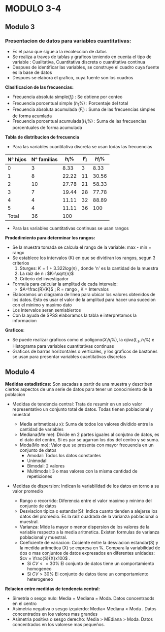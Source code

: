 # MODULO 3-4

## Modulo 3

### **Presentacion de datos para variables cuantitativas:**

- Es el paso que sigue a la recoleccion de datos
- Se realiza a traves de tablas y graficos teniendo en cuenta el tipo de variable : Cualitativa, Cuantitativa discreta o cuantitativa continua
- Despues de identificar las variables, se construye el cuadro cuya fuente es la base de datos
- Despues se elabora el grafico, cuya fuente son los cuadros

**Clasificacion de las frecuencias:** 
- Frecuencia absoluta simple($f_i$) : Se obtiene por conteo
- Frecuencia porcentual simple ($h_1\%$) : Porcentaje del total 
- Frecuencia absoluta acumulada ($F_i$) : Suma de las frecuencias simples de forma acumlada
- Frecuencia porcentual acumulada($H_i\%$) : Suma de las frecuencias porcentuales de forma acumulada

**Tabla de distribucion de frecuencia**
- Para las variables cuantitativa discreta se usan todas las frecuencias


| N° hijos | N° familias | $h_i\%$ | $F_i$ | $H_i\%$ |
| ---- | ---- | ---- | ---- | ---- |
| 0 | 3 | 8.33 | 3 | 8.33 |
| 1 | 8 | 22.22 | 11 | 30.56 |
| 2 | 10 | 27.78 | 21 | 58.33 |
| 3 | 7 | 19.44 | 28 | 77.78 |
| 4 | 4 | 11.11 | 32 | 88.89 |
| 5 | 4 | 11.11 | 36 | 100 |
| Total | 36 | 100 |  |  |

- Para las variables cuantitativas continuas se usan rangos 

**Prodedimiento para determinar los rangos:**
- Se la muestra tomada se calcula el rango de la variable: max - min = rango
- Se establece los intervalos (K) en que se dividiran los rangos, segun 3 criterios
	1. Sturges: $K = 1+3.322log(n)$ , donde 'n' es la cantidad de la muestra
	2. La raiz de n : $K=\sqrt{n}$ 
	3. Criterio del investigador
- Formula para calcular la amplitud de cada intervalo:
	- $A=\frac{R}{K}$  ; R = rango , K = Intervalos
- Elaboramos un diagrama de linea para ubicar los valores obtenidos de los datos. Esto es usar el valor de la amplitud para hacer una sucecion con el minimo y maximo dato
- Los intervalos seran semiabiertos
- Con la ayuda de SPSS elaboramos la tabla e interpretamos la informacion

**Graficos:**
- Se puede realizar graficos como el poligono($X_ih_i\%$), la ojiva($L_s,h_i\%$) e Histograma para variables cuantitativas continuas
- Graficos de barras horizontales o verticales, y los graficos de bastones se usan para presentar variables cuantitativas discretas


## Modulo 4

**Medidas estadisticas:** Son sacadas a partir de una muestra y describen ciertos aspectos de una serie de datos para tener un conocimiento de la poblacion
- Medidas de tendencia central: Trata de resumir en un solo valor representativo un conjunto total de datos. Todas tienen poblacional y muestral
	- Media aritmetica(u x): Suma de todos los valores dividido entre la cantidad de variables
	- Mediana(Me me): Divide en 2 partes iguales al conjutno de datos, es el dato del centro, Si es par se agarran los dos del centro y se suma.
	- Moda(Mo mo): Valor que se presenta con mayor frecuencia en un conjunto de datos
		- Amodal: Todos los datos constantes
		- Unimodal
		- Bimodal: 2 valores 
		- Multimodal: 3 o mas valores con la misma cantidad de repeticiones

- Medidas de dispersion: Indican la variabilidad de los datos en torno a su valor promedio
	- Rango o recorrido: Diferencia entre el valor maximo y minimo del conjunto de datos
	- Desviacion tipica o estandar(S): Indica cuanto tienden a alejarse los datos del promedio. Es la raiz cuadrada de la varianza poblacional o muestral.
	- Varianza: Mide la mayor o menor dispersion de los valores de la variable respecto a la media aritmetica. Existen formulas de varianza poblacional y muestral.
	- Coeficiente de variacion: Cociente entre la desviacion estandar(S) y la medida aritmetica (X) se expresa en %. Compara la variabilidad de dos o mas conjuntos de datos expresados en diferentes unidades: $cv = \frac{S}{X}x100$ .
		- Si $CV<=30\%$ El conjunto de datos tiene un comportamiento homogeneo
		- Si $CV>30\%$ El conjunto de datos tiene un comportamiento heterogeneo
 
**Relacion entre medidas de tendencia central:**
- Simetria o sesgo nulo: Media = Mediana = Moda. Datos concentraods en el centro
- Asimetria negativa o sesgo izquierdo: Media< Mediana < Moda . Datos concentrados en los valores mas grandes
- Asimetria positiva o sesgo derecho: Media > MEdiana > Moda. Datos concentrados en los valorese mas pequeños.